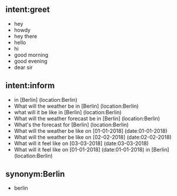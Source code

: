 ## intent:greet
- hey
- howdy
- hey there
- hello
- hi
- good morning
- good evening
- dear sir

## intent:inform
- in [Berlin] (location:Berlin)
- What will the weather be in [Berlin] (location:Berlin)
- what will it be like in [Berlin] (location:Berlin)
- What will the weather forecast be in [Berlin] (location:Berlin)
- What's the forecast for [Berlin] (location:Berlin)
- What will the weather be like on [01-01-2018] (date:01-01-2018)
- What will the weather be like on [02-02-2018] (date:02-02-2018)
- What will it feel like on [03-03-2018] (date:03-03-2018)
- What will it feel like on [01-01-2018] (date:01-01-2018) in [Berlin] (location:Berlin)

## synonym:Berlin
- berlin
